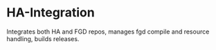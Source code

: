 # HA-Integration
Integrates both HA and FGD repos, manages fgd compile and resource handling, builds releases.
